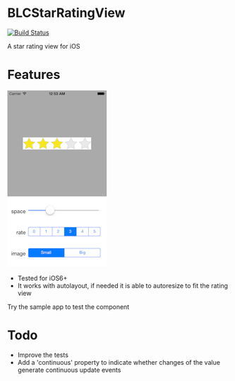 BLCStarRatingView
=================
[![Build Status](https://travis-ci.org/lucabartoletti/BLCStarRatingView.svg?branch=master)](https://travis-ci.org/lucabartoletti/BLCStarRatingView)

A star rating view for iOS

Features
=================

![Alt text](https://raw.githubusercontent.com/lucabartoletti/BLCStarRatingView/master/README/screenshot.png "screenshot.png")

* Tested for iOS6+
* It works with autolayout, if needed it is able to autoresize to fit the rating view

Try the sample app to test the component

Todo
=================

* Improve the tests
* Add a 'continuous' property to indicate whether changes of the value generate continuous update events
